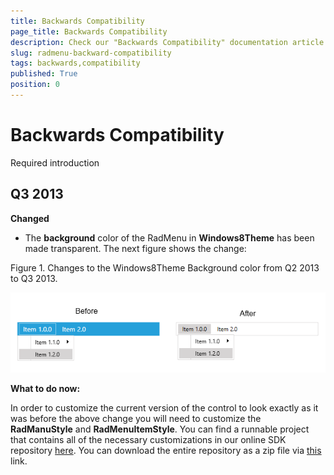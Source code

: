 ```yaml
---
title: Backwards Compatibility
page_title: Backwards Compatibility
description: Check our "Backwards Compatibility" documentation article for the RadMenu WPF control.
slug: radmenu-backward-compatibility
tags: backwards,compatibility
published: True
position: 0
---
```


# Backwards Compatibility

Required introduction

## Q3 2013

__Changed__

* The __background__ color of the RadMenu in __Windows8Theme__ has been made transparent. The next figure shows the change:

Figure 1. Changes to the Windows8Theme Background color from Q2 2013 to Q3 2013.

![radmenu-backward-compatibility-1](images/radmenu-backward-compatibility-1.png)

__What to do now:__

In order to customize the current version of the control to look exactly as it was before the above change you will need to customize the __RadManuStyle__ and __RadMenuItemStyle__. You can find a runnable project that contains all of the necessary customizations in our online SDK repository [here](https://github.com/telerik/xaml-sdk/tree/master/Menu/OldMenuAndItemStyle). You can download the entire repository as a zip file via [this](https://github.com/telerik/xaml-sdk/archive/master.zip) link.
